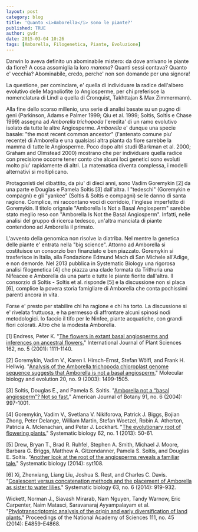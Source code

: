 ```yaml
---
layout: post
category: blog
title: 'Quanto <i>Amborella</i> sono le piante?'
published: TRUE
author: gvdr
date: 2015-03-04 10:26
tags: [Amborella, Filogenetica, Piante, Evoluzione]
---
```


Darwin lo aveva definito un abominabile mistero: da dove arrivano le piante da fiore? A cosa assomiglia la loro *mamma*? Quanti sessi contava? Quanto e' vecchia? Abominabile, credo, perche' non son domande per una signora!

La questione, per cominciare, e' quella di individuare la radice dell'albero evolutivo delle Magnoliofite (o Angiosperme, per chi preferisce la nomenclatura di Lindl a quella di Cronquist, Takhttajan & Max Zimmermann).

Alla fine dello scorso millenio, una serie di analisi basate su un pugno di geni (Parkinson, Adams e Palmer 1999; Qiu et al. 1999; Soltis, Soltis e Chase 1999) assegna ad *Amborella trichopoda* l'eredita' di un ramo evolutivo isolato da tutte le altre Angiosperme. *Amborella* e' dunque una specie basale: "the most recent common ancestor" (l'antenato comune piu' recente) di Amborella e una qualsiasi altra pianta da fiore sarebbe la mamma di tutte le Angiosperme. Poco dopo altri studi (Barkman et al. 2000; Graham and Olmstead 2000) mostrano che per individuare quella radice con precisione occorre tener conto che alcuni loci genetici sono evoluti molto piu' rapidamente di altri. La matematica diventa complessa, i modelli alternativi si moltiplicano.

Protagonisti del dibattito, da piu' di dieci anni, sono Vadim Goremykin [2] da una parte e Douglas e Pamela Soltis [3] dall'altra. I "tedeschi" (Goremykin e compagni) e gli "yankee" (Soltis & Soltis e compagni) se le danno di santa ragione. Complice, mi raccontano voci di corridoio, l'inglese imperfetto di Goremykin. Il titolo orignale "Amborella Is Not a Basal Angiosperm" sarebbe stato meglio reso con "Amborella Is Not the Basal Angiosperm". Infatti, nelle analisi del gruppo di ricerca tedesco, un'altra manciata di piante contendono ad Amborella il primato.

L'avvento della genomica non risolve la diatriba. Nel mentre la genetica delle piante e' entrata nella "big science". Attorno ad Amborella si costituisce un consorzio ben finanziato e ben piazzato. Goremykin si trasferisce in Italia, alla Fondazione Edmund Mach di San Michele all'Adige, e non demorde. Nel 2013 pubblica in Systematic Biology una rigorosa analisi filogenetica [4] che piazza una clade formata da Trithuria una Nifeacee e Amborella da una parte e tutte le piante fiorite dall'altra. Il consorzio di Soltis - Soltis et al. risponde [5] e la discussione non si placa [6], complice la povera storia famigliare di Amborella che conta pochissimi parenti ancora in vita.

Forse e' presto per stabilire chi ha ragione e chi ha torto. La discussione si e' rivelata fruttuosa, e ha permesso di affrontare alcuni spinosi nodi metodologici. Io faccio il tifo per le Ninfee, piante acquatiche, con grandi fiori colorati. Altro che la modesta Amborella.

[1] Endress, Peter K. "[The flowers in extant basal angiosperms and inferences on ancestral flowers.](http://www.jstor.org/stable/10.1086/321919)" International Journal of Plant Sciences 162, no. 5 (2001): 1111-1140.

[2] Goremykin, Vadim V., Karen I. Hirsch-Ernst, Stefan Wölfl, and Frank H. Hellwig. "[Analysis of the Amborella trichopoda chloroplast genome sequence suggests that Amborella is not a basal angiosperm.](http://mbe.oxfordjournals.org/content/20/9/1499.abstract)" Molecular biology and evolution 20, no. 9 (2003): 1499-1505.

[3] Soltis, Douglas E., and Pamela S. Soltis. "[Amborella not a “basal angiosperm”? Not so fast.](http://www.amjbot.org/content/91/6/997.abstract)" American Journal of Botany 91, no. 6 (2004): 997-1001.

[4] Goremykin, Vadim V., Svetlana V. Nikiforova, Patrick J. Biggs, Bojian Zhong, Peter Delange, William Martin, Stefan Woetzel, Robin A. Atherton, Patricia A. Mclenachan, and Peter J. Lockhart. "[The evolutionary root of flowering plants.](http://sysbio.oxfordjournals.org/content/62/1/50)" Systematic biology 62, no. 1 (2013): 50-61.
 
[5] Drew, Bryan T., Brad R. Ruhfel, Stephen A. Smith, Michael J. Moore, Barbara G. Briggs, Matthew A. Gitzendanner, Pamela S. Soltis, and Douglas E. Soltis. "[Another look at the root of the angiosperms reveals a familiar tale.](http://sysbio.oxfordjournals.org/content/63/3/368)" Systematic biology (2014): syt108.

[6] Xi, Zhenxiang, Liang Liu, Joshua S. Rest, and Charles C. Davis. "[Coalescent versus concatenation methods and the placement of Amborella as sister to water lilies.](http://sysbio.oxfordjournals.org/content/63/6/919.abstract)" Systematic biology 63, no. 6 (2014): 919-932.

Wickett, Norman J., Siavash Mirarab, Nam Nguyen, Tandy Warnow, Eric Carpenter, Naim Matasci, Saravanaraj Ayyampalayam et al. "[Phylotranscriptomic analysis of the origin and early diversification of land plants.](http://www.pnas.org/content/111/45/E4859.full)" Proceedings of the National Academy of Sciences 111, no. 45 (2014): E4859-E4868.